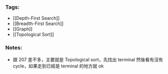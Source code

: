 ### Tags:
- [[Depth-First Search]]
- [[Breadth-First Search]]
- [[Graph]]
- [[Topological Sort]]
### Notes:
- 跟 207 差不多，主要就是 Topological sort，先找出 terminal 然後看有沒有 cycle，如果走到已經是 terminal 的地方就 ok

